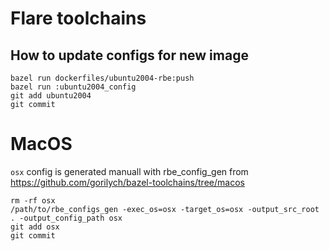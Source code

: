 # Flare toolchains

## How to update configs for new image

```
bazel run dockerfiles/ubuntu2004-rbe:push
bazel run :ubuntu2004_config
git add ubuntu2004
git commit
```

# MacOS

`osx` config is generated manuall with rbe_config_gen from https://github.com/gorilych/bazel-toolchains/tree/macos

```
rm -rf osx
/path/to/rbe_configs_gen -exec_os=osx -target_os=osx -output_src_root . -output_config_path osx
git add osx
git commit
```
